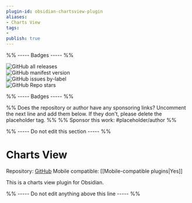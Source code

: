 ```yaml
---
plugin-id: obsidian-chartsview-plugin
aliases:
- Charts View
tags: 
- 
publish: true
---
```


%% ----- Badges ----- %%

![GitHub all releases](https://img.shields.io/github/downloads/caronchen/obsidian-chartsview-plugin/total?color=573E7A&logo=github&style=for-the-badge)   
![GitHub manifest version](https://img.shields.io/github/manifest-json/v/caronchen/obsidian-chartsview-plugin?color=573E7A&logo=github&style=for-the-badge)   
![GitHub issues by-label](https://img.shields.io/github/issues/caronchen/obsidian-chartsview-plugin/help%20wanted?color=573E7A&logo=github&style=for-the-badge)   
![GitHub Repo stars](https://img.shields.io/github/stars/caronchen/obsidian-chartsview-plugin?color=573E7A&logo=github&style=for-the-badge)

%% ----- Badges ----- %%

%% Does the repository or author have any sponsoring links? Uncomment the next line and add them below. If they don't, please delete the placeholder tag. %%
%% Sponsor this work: #placeholder/author %%

%% ----- Do not edit this section ----- %%

# Charts View

Repository: [GitHub](https://github.com/caronchen/obsidian-chartsview-plugin)
Mobile compatible: [[Mobile-compatible plugins|Yes]]

This is a charts view plugin for Obsidian.

%% ----- Do not edit anything above this line ----- %% 
